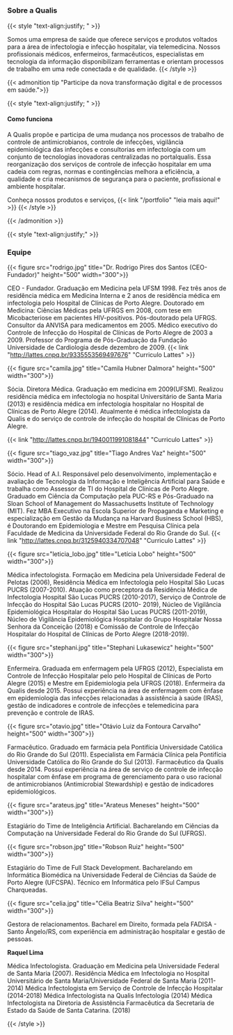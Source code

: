 # 


 

### Sobre a Qualis
{{< style "text-align:justify; " >}}

Somos uma empresa de saúde que oferece serviços e produtos voltados para a área de infectologia e infecção hospitalar, via telemedicina. Nossos profissionais médicos, enfermeiros, farmacêuticos, especialistas em tecnologia da informação disponibilizam ferramentas e orientam processos de trabalho em uma rede conectada e de qualidade.
{{< /style >}}

{{< admonition tip "Participe da nova transformação digital e de processos em saúde.">}}

{{< style "text-align:justify; " >}}
####  Como funciona

A Qualis propõe e participa de uma mudança nos processos de trabalho de controle de antimicrobianos, controle de infecções, vigilância epidemiológica das infecções e consultorias em infectologia com um conjunto de tecnologias inovadoras centralizadas no portalqualis. Essa reorganização dos serviços de controle de infecção hospitalar em uma cadeia com regras, normas e contingências melhora a eficiência, a qualidade e cria mecanismos de segurança para o paciente, profissional e ambiente hospitalar.

Conheça nossos produtos e serviços, {{< link "/portfolio" "leia mais aqui!" >}} 
{{< /style >}}

{{< /admonition >}}

{{< style "text-align:justify;" >}}

### Equipe

 
{{< figure src="rodrigo.jpg" title="Dr. Rodrigo Pires dos Santos (CEO-Fundador)" height="500" width="300">}}

CEO - Fundador. Graduação em Medicina pela UFSM 1998. Fez três anos de residência médica em Medicina Interna e 2 anos de residência médica em infectologia pelo Hospital de Clínicas de Porto Alegre. Doutorado em Medicina: Ciências Médicas pela UFRGS em 2008, com tese em Micobacteriose em pacientes HIV-positivos. Pós-doutorado pela UFRGS. Consultor da ANVISA para medicamentos em 2005. Médico executivo do Controle de Infecção do Hospital de Clínicas de Porto Alegre de 2003 a 2009. Professor do Programa de Pós-Graduação da Fundação Universidade de Cardiologia desde dezembro de 2009.
{{< link "http://lattes.cnpq.br/9335553569497676"  "Curriculo Lattes" >}}

{{< figure src="camila.jpg" title="Camila Hubner Dalmora" height="500" width="300">}}


Sócia. Diretora Médica. Graduação em medicina em 2009(UFSM). Realizou residência médica em infectologia no hospital Universitário de Santa Maria (2013) e residência médica em infectologia hospitalar no Hospital de Clínicas de Porto Alegre (2014). Atualmente é médica infectologista da Qualis e do serviço de controle de infecção do hospital de Clínicas de Porto Alegre.

{{< link "http://lattes.cnpq.br/1940011991081844"  "Curriculo Lattes" >}}

{{< figure src="tiago_vaz.jpg" title="Tiago Andres Vaz" height="500" width="300">}}

Sócio. Head of A.I. Responsável pelo desenvolvimento, implementação e avaliação de Tecnologia da Informação e Inteligência Artificial para Saúde e trabalha como Assessor de TI do Hospital de Clínicas de Porto Alegre. Graduado em Ciência da Computação pela PUC-RS e Pós-Graduado na Sloan School of Management do Massachusetts Institute of Technology (MIT). Fez MBA Executivo na Escola Superior de Propaganda e Marketing e especialização em Gestão da Mudança na Harvard Business School (HBS), é Doutorando em Epidemiologia e Mestre em Pesquisa Clínica pela Faculdade de Medicina da Universidade Federal do Rio Grande do Sul.
{{< link "http://lattes.cnpq.br/3125940334707048"  "Curriculo Lattes" >}}



{{< figure src="leticia_lobo.jpg" title="Letícia Lobo" height="500" width="300">}}

Médica infectologista. Formação em Medicina pela Universidade Federal de Pelotas (2006), Residência Médica em Infectologia pelo Hospital São Lucas PUCRS (2007-2010). Atuação como preceptora da Residência Médica de Infectologia Hospital São Lucas PUCRS (2010-2017), Serviço de Controle de Infecção do Hospital São Lucas PUCRS (2010- 2019), Núcleo de Vigilância Epidemiológica Hospitalar do Hospital São Lucas PUCRS (2011-2019), Núcleo de Vigilância Epidemiológica Hospitalar do Grupo Hospitalar Nossa Senhora da Conceição (2018) e Comissão de Controle de Infecção Hospitalar do Hospital de Clínicas de Porto Alegre (2018-2019).

{{< figure src="stephani.jpg" title="Stephani Lukasewicz" height="500" width="300">}}


Enfermeira. Graduada em enfermagem pela UFRGS (2012), Especialista em Controle de Infecção Hospitalar pelo pelo Hospital de Clínicas de Porto Alegre (2015) e Mestre em Epidemiologia pela UFRGS (2018). Enfermeira da Qualis desde 2015. Possui experiência na área de enfermagem com ênfase em epidemiologia das infecções relacionadas à assistência à saúde (IRAS), gestão de indicadores e controle de infecções e telemedicina para prevenção e controle de IRAS.

{{< figure src="otavio.jpg" title="Otávio Luiz da Fontoura Carvalho" height="500" width="300">}}

Farmacêutico. Graduado em farmácia pela Pontifícia Universidade Católica do Rio Grande do Sul (2011). Especialista em Farmácia Clínica pela Pontifícia Universidade Católica do Rio Grande do Sul (2013). Farmacêutico da Qualis desde 2014. Possui experiência na área de serviço de controle de infecção hospitalar com ênfase em programa de gerenciamento para o uso racional de antimicrobianos (Antimicrobial Stewardship) e gestão de indicadores epidemiológicos.

{{< figure src="arateus.jpg" title="Arateus Meneses" height="500" width="300">}}

Estagiário do Time de Inteligência Artificial. Bacharelando em Ciências da Computação na Universidade Federal do Rio Grande do Sul (UFRGS).

{{< figure src="robson.jpg" title="Robson Ruiz" height="500" width="300">}}

Estagiário do Time de Full Stack Development. Bacharelando em Informática Biomédica na Universidade Federal de Ciências da Saúde de Porto Alegre (UFCSPA). Técnico em Informática pelo IFSul Campus Charqueadas.


{{< figure src="celia.jpg" title="Célia Beatriz Silva" height="500" width="300">}}

Gestora de relacionamentos. Bacharel em Direito, formada pela FADISA - Santo Ângelo/RS, com experiência em administração hospitalar e gestão de pessoas.



**Raquel Lima** 

Médica Infectologista. Graduação em Medicina pela Universidade Federal de Santa Maria (2007). Residência Médica em Infectologia no Hospital Universitário de Santa Maria/Universidade Federal de Santa Maria (2011-2014) Médica Infectologista em Serviço de Controle de Infecção Hospitalar (2014-2018) Médica Infectologista na Qualis Infectologia (2014) Médica Infectologista na Diretoria de Assistência Farmacêutica da Secretaria de Estado da Saúde de Santa Catarina. (2018)


{{< /style >}}
